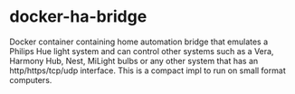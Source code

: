 # docker-ha-bridge
Docker container containing home automation bridge that emulates a Philips Hue light system and can control other systems such as a Vera, Harmony Hub, Nest, MiLight bulbs or any other system that has an http/https/tcp/udp interface. This is a compact impl to run on small format computers.
